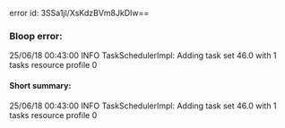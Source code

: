error id: 3SSa1jl/XsKdzBVm8JkDIw==
### Bloop error:

25/06/18 00:43:00 INFO TaskSchedulerImpl: Adding task set 46.0 with 1 tasks resource profile 0
#### Short summary: 

25/06/18 00:43:00 INFO TaskSchedulerImpl: Adding task set 46.0 with 1 tasks resource profile 0